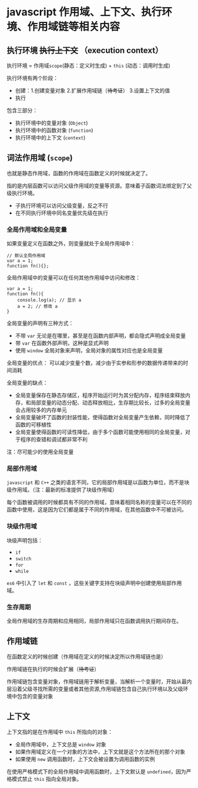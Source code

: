 # javascript 作用域、上下文、执行环境、作用域链等相关内容

## 执行环境 ~~执行上下文~~ （execution context）

执行环境 = 作用域`scope`(静态：定义时生成) + `this` (动态：调用时生成)

执行环境有两个阶段：
- 创建：1.创建变量对象 2.扩展作用域链（~~待考证~~） 3.设置上下文的值
- 执行

包含三部分：
- 执行环境中的变量对象 (`Object`)
- 执行环境中的函数对象 (`function`)
- 执行环境中的上下文 (`context`)

## 词法作用域 (`scope`)

也就是静态作用域，函数的作用域在函数定义的时候就决定了。

指的是内层函数可以访问父级作用域的变量等资源。意味着子函数词法绑定到了父级执行环境。

- 子执行环境可以访问父级变量，反之不行
- 在不同执行环境中同名变量优先级在执行

### 全局作用域和全局变量

如果变量定义在函数之外，则变量就处于全局作用域中：
```
// 默认全局作用域
var a = 1;
function fn(){};
```
全局作用域中的变量可以在任何其他作用域中访问和修改：
```
var a = 1;
function fn(){
    console.log(a); // 显示 a
    a = 2; // 修改 a 
}
```

全局变量的声明有三种方式：
- 不带 `var` 无论是在哪里，甚至是在函数内部声明，都会隐式声明成全局变量
- 带 `var` 在函数外部声明，这种是显式声明
- 使用 `window` 全局对象来声明，全局对象的属性对应也是全局变量

全局变量的优点：
可以减少变量个数，减少由于实参和形参的数据传递带来的时间消耗

全局变量的缺点：
- 全局变量保存在静态存储区，程序开始运行时为其分配内存，程序结束释放内存，和局部变量的动态分配、动态释放相比，生存期比较长，过多的全局变量会占用较多的内存单元
- 全局变量破坏了函数的封装性能，使得函数对全局变量产生依赖，同时降低了函数的可移植性
- 全局变量使得函数的可读性降低，由于多个函数可能使用相同的全局变量，对于程序的查错和调试都非常不利

注：尽可能少的使用全局变量

### 局部作用域
`javascript` 和 `C++` 之类的语言不同，它的局部作用域是以函数为单位，而不是块级作用域。（注：最新的标准提供了块级作用域）

每个函数被调用的时候都具有不同的作用域，意味着相同名称的变量可以在不同的函数中使用，这是因为它们都是属于不同的作用域，在其他函数中不可被访问。


### 块级作用域

块级声明包括：
- `if`
- `switch`
- `for`
- `while`

`es6` 中引入了 `let` 和 `const` ，这些关键字支持在块级声明中创建使用局部作用域。

### 生存周期

全局作用域的生存周期和应用相同，局部作用域只在函数调用执行期间存在。

## 作用域链

在函数定义的时候创建（作用域在定义的时候决定所以作用域链也是）

作用域链在执行的时候会扩展（~~待考证~~）

作用域链包含变量对象，作用域链用于解析变量，当解析一个变量时，开始从最内层沿着父级寻找所需的变量或者其他资源,作用域链包含自己执行环境以及父级环境中包含的变量对象


## 上下文

上下文指的是在作用域中 `this` 所指向的对象：
- 全局作用域中，上下文总是 `window` 对象
- 如果作用域定义在一个对象的方法中，上下文就是这个方法所在的那个对象
- 如果使用 `new` 调用函数时，上下文会被设置为调用函数的实例

在使用严格模式下的全局作用域中调用函数时，上下文默认是 `undefined`，因为严格模式禁止 `this` 指向全局对象。


